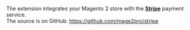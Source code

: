 The extension integrates your Magento 2 store with the **[Stripe](https://stripe.com)** payment service.
<br/>The source is on GitHub: https://github.com/mage2pro/stripe
<p><?php echo ''; ?></p>
